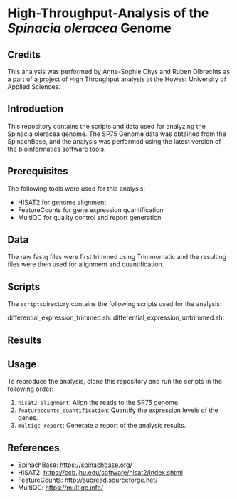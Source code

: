 # High-Throughput-Analysis of the *Spinacia oleracea* Genome
## Credits
This analysis was performed by Anne-Sophie Chys and Ruben Olbrechts as a part of a project of High Throughput analysis at the Howest University of Applied Sciences.

## Introduction
This repository contains the scripts and data used for analyzing the Spinacia oleracea genome. The SP75 Genome data was obtained from the SpinachBase, and the analysis was performed using the latest version of the bioinformatics software tools.

## Prerequisites
The following tools were used for this analysis:

* HISAT2 for genome alignment
* FeatureCounts for gene expression quantification
* MultiQC for quality control and report generation

## Data
The raw fastq files were first trimmed using Trimmomatic and the resulting files were then used for alignment and quantification.

## Scripts
The `scripts`directory contains the following scripts used for the analysis:

differential_expression_trimmed.sh:
differential_expression_untrimmed.sh:

## Results

## Usage
To reproduce the analysis, clone this repository and run the scripts in the following order:

1. `hisat2_alignment`: Align the reads to the SP75 genome.
2. `featurecounts_quantification`: Quantify the expression levels of the genes.
3. `multiqc_report`: Generate a report of the analysis results.

## References
* SpinachBase: https://spinachbase.org/  
* HISAT2: https://ccb.jhu.edu/software/hisat2/index.shtml  
* FeatureCounts: http://subread.sourceforge.net/  
* MultiQC: https://multiqc.info/
